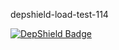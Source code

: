 depshield-load-test-114

[![DepShield Badge](https://cpeters2.dev.depshield.sonatype.org/badges/depshield-load-cpeters2d/depshield-load-test-114/depshield.svg)](https://sonatype.github.io/depshield-github-pages)
